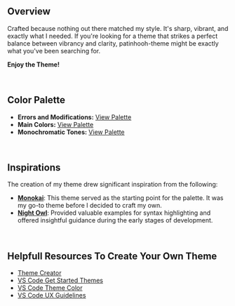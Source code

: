## Overview
Crafted because nothing out there matched my style. It's sharp, vibrant, and exactly what I needed. If you're looking for a theme that strikes a perfect balance between vibrancy and clarity, patinhooh-theme might be exactly what you've been searching for.

**Enjoy the Theme!**

<br>

## Color Palette

- **Errors and Modifications:** [View Palette](https://coolors.co/b00b00-de1000-00a7c9-00d900)
- **Main Colors:** [View Palette](https://coolors.co/f92672-b7134f-ae81ff-176fff-1ccad8-a6e22e-ffd035-ffa500)
- **Monochromatic Tones:** [View Palette](https://coolors.co/101010-151515-202020-303030-404040-505050-757571-bbbbb2-f8f8f0)

<br>

## Inspirations

The creation of my theme drew significant inspiration from the following:

- **[Monokai](https://github.com/microsoft/vscode/tree/main/extensions/theme-monokai)**: This theme served as the starting point for the palette. It was my go-to theme before I decided to craft my own.
- **[Night Owl](https://github.com/sdras/night-owl-vscode-theme/)**: Provided valuable examples for syntax highlighting and offered insightful guidance during the early stages of development.

<br>

## Helpfull Resources To Create Your Own Theme

* [Theme Creator](https://themes.vscode.one/edit/local/)
* [VS Code Get Started Themes](https://code.visualstudio.com/docs/getstarted/themes)
* [VS Code Theme Color](https://code.visualstudio.com/api/references/theme-color)
* [VS Code UX Guidelines](https://code.visualstudio.com/api/ux-guidelines/overview)


